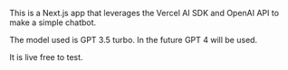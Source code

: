 This is a Next.js app that leverages the Vercel AI SDK and OpenAI API to make a simple chatbot.

The model used is GPT 3.5 turbo.
In the future GPT 4 will be used.

It is live free to test.
